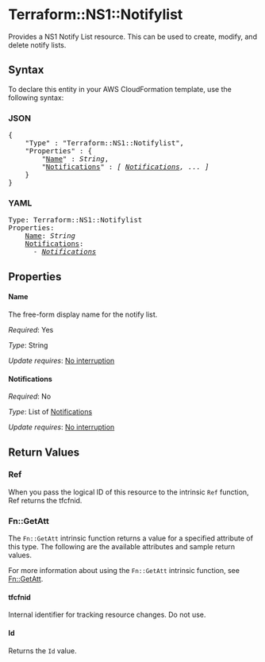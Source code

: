# Terraform::NS1::Notifylist

Provides a NS1 Notify List resource. This can be used to create, modify, and delete notify lists.

## Syntax

To declare this entity in your AWS CloudFormation template, use the following syntax:

### JSON

<pre>
{
    "Type" : "Terraform::NS1::Notifylist",
    "Properties" : {
        "<a href="#name" title="Name">Name</a>" : <i>String</i>,
        "<a href="#notifications" title="Notifications">Notifications</a>" : <i>[ <a href="notifications.md">Notifications</a>, ... ]</i>
    }
}
</pre>

### YAML

<pre>
Type: Terraform::NS1::Notifylist
Properties:
    <a href="#name" title="Name">Name</a>: <i>String</i>
    <a href="#notifications" title="Notifications">Notifications</a>: <i>
      - <a href="notifications.md">Notifications</a></i>
</pre>

## Properties

#### Name

The free-form display name for the notify list.

_Required_: Yes

_Type_: String

_Update requires_: [No interruption](https://docs.aws.amazon.com/AWSCloudFormation/latest/UserGuide/using-cfn-updating-stacks-update-behaviors.html#update-no-interrupt)

#### Notifications

_Required_: No

_Type_: List of <a href="notifications.md">Notifications</a>

_Update requires_: [No interruption](https://docs.aws.amazon.com/AWSCloudFormation/latest/UserGuide/using-cfn-updating-stacks-update-behaviors.html#update-no-interrupt)

## Return Values

### Ref

When you pass the logical ID of this resource to the intrinsic `Ref` function, Ref returns the tfcfnid.

### Fn::GetAtt

The `Fn::GetAtt` intrinsic function returns a value for a specified attribute of this type. The following are the available attributes and sample return values.

For more information about using the `Fn::GetAtt` intrinsic function, see [Fn::GetAtt](https://docs.aws.amazon.com/AWSCloudFormation/latest/UserGuide/intrinsic-function-reference-getatt.html).

#### tfcfnid

Internal identifier for tracking resource changes. Do not use.

#### Id

Returns the <code>Id</code> value.


